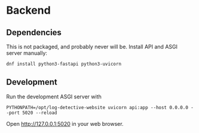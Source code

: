 # Backend

## Dependencies

This is not packaged, and probably never will be. Install API and ASGI server
manually:

```
dnf install python3-fastapi python3-uvicorn
```

## Development

Run the development ASGI server with

```
PYTHONPATH=/opt/log-detective-website uvicorn api:app --host 0.0.0.0 --port 5020 --reload
```

Open http://127.0.0.1:5020 in your web browser.
